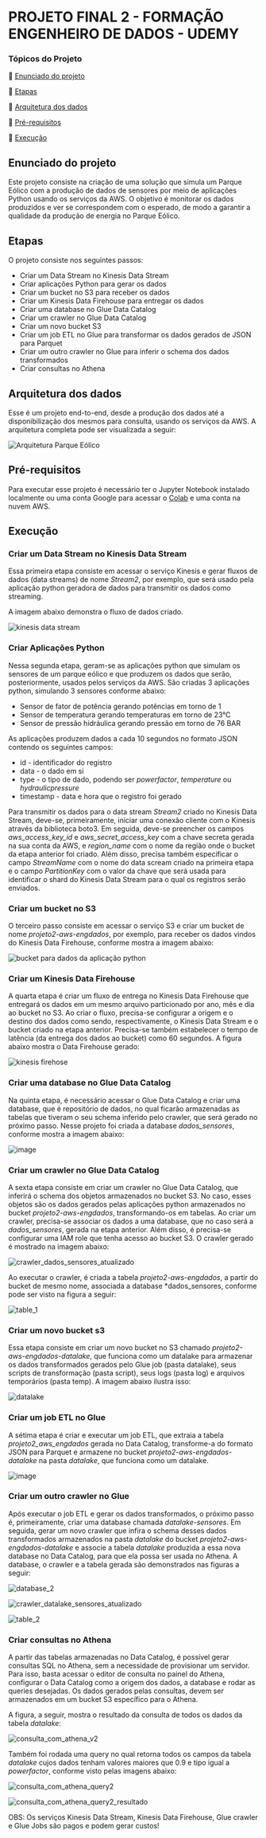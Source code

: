 # PROJETO FINAL 2 - FORMAÇÃO ENGENHEIRO DE DADOS - UDEMY

### Tópicos do Projeto

:small_blue_diamond: [Enunciado do projeto](#enunciado-do-projeto)

:small_blue_diamond: [Etapas](#etapas)

:small_blue_diamond: [Arquitetura dos dados](#arquitetura-dos-dados)

:small_blue_diamond: [Pré-requisitos](#pré-requisitos)

:small_blue_diamond: [Execução](#execução)


## Enunciado do projeto
Este projeto consiste na criação de uma solução que simula um Parque Eólico com a produção de dados de sensores por meio de aplicações Python usando os serviços da AWS. 
O objetivo é monitorar os dados produzidos e ver se correspondem com o esperado, de modo a garantir a qualidade da produção de energia no Parque Eólico. 


## Etapas
O projeto consiste nos seguintes passos:
  * Criar um Data Stream no Kinesis Data Stream
  * Criar aplicações Python para gerar os dados
  * Criar um bucket no S3 para receber os dados
  * Criar um Kinesis Data Firehouse para entregar os dados
  * Criar uma database no Glue Data Catalog
  * Criar um crawler no Glue Data Catalog
  * Criar um novo bucket S3
  * Criar um job ETL no Glue para transformar os dados gerados de JSON para Parquet
  * Criar um outro crawler no Glue para inferir o schema dos dados transformados
  * Criar consultas no Athena


## Arquitetura dos dados
Esse é um projeto end-to-end, desde a produção dos dados até a disponibilização dos mesmos para consulta, usando os serviços da AWS. A arquitetura completa pode ser visualizada a seguir:

![Arquitetura Parque Eólico](https://user-images.githubusercontent.com/83982164/223862989-83c4ceca-a6e5-478c-9aa4-59b1232c6906.png)


## Pré-requisitos
Para executar esse projeto é necessário ter o Jupyter Notebook instalado localmente ou uma conta Google para acessar o [Colab](https://colab.research.google.com/) e uma conta na nuvem AWS.


## Execução

### Criar um Data Stream no Kinesis Data Stream
Essa primeira etapa consiste em acessar o serviço Kinesis e gerar fluxos de dados (data streams) de nome *Stream2*, por exemplo, que será usado pela aplicação python geradora de dados para transmitir os dados como streaming. 

A imagem abaixo demonstra o fluxo de dados criado.

![kinesis data stream](https://user-images.githubusercontent.com/83982164/223455586-30472590-c2f9-494b-b255-e0f795fdccba.jpg)


### Criar Aplicações Python
Nessa segunda etapa, geram-se as aplicações python que simulam os sensores de um parque eólico e que produzem os dados que serão, posteriormente, usados pelos serviços da AWS.
São criadas 3 aplicações python, simulando 3 sensores conforme abaixo:
 * Sensor de fator de potência gerando potências em torno de 1
 * Sensor de temperatura gerando temperaturas em torno de 23°C
 * Sensor de pressão hidráulica gerando pressão em torno de 76 BAR

As aplicações produzem dados a cada 10 segundos no formato JSON contendo os seguintes campos:
 * id - identificador do registro
 * data - o dado em si
 * type - o tipo de dado, podendo ser *powerfactor*, *temperature* ou *hydraulicpressure*
 * timestamp - data e hora que o registro foi gerado
 
 Para transmitir os dados para o data stream *Stream2* criado no Kinesis Data Stream, deve-se, primeiramente, iniciar uma conexão cliente com o Kinesis através da biblioteca boto3. Em seguida, deve-se preencher os campos *aws_access_key_id* e *aws_secret_access_key* com a chave secreta gerada na sua conta da AWS, e *region_name* com o nome da região onde o bucket da etapa anterior foi criado. Além disso, precisa também especificar o campo *StreamName* com o nome do data scream criado na primeira etapa e o campo *PartitionKey* com o valor da chave que será usada para identificar o shard do Kinesis Data Stream para o qual os registros serão enviados.
 
 
### Criar um bucket no S3
O terceiro passo consiste em acessar o serviço S3 e criar um bucket de nome *projeto2-aws-engdados*, por exemplo, para receber os dados vindos do Kinesis Data Firehouse, conforme mostra a imagem abaixo:

![bucket para dados da aplicação python](https://user-images.githubusercontent.com/83982164/223613153-6dc22d18-523d-45e1-96fb-fc26be1c9905.jpg)


### Criar um Kinesis Data Firehouse
A quarta etapa é criar um fluxo de entrega no Kinesis Data Firehouse que entregará os dados em um mesmo arquivo particionado por ano, mês e dia ao bucket no S3. Ao criar o fluxo, precisa-se configurar a origem e o destino dos dados como sendo, respectivamente, o Kinesis Data Stream e o bucket criado na etapa anterior. Precisa-se também estabelecer o tempo de latência (da entrega dos dados ao bucket) como 60 segundos. A figura abaixo mostra o Data Firehouse gerado:

![kinesis firehose](https://user-images.githubusercontent.com/83982164/223737642-cbe54edc-e5d7-48b5-8362-f8dd4bf1e21c.jpg)


### Criar uma database no Glue Data Catalog
Na quinta etapa, é necessário acessar o Glue Data Catalog e criar uma database, que é repositório de dados, no qual ficarão armazenadas as tabelas que tiveram o seu schema inferido pelo crawler, que será gerado no próximo passo. Nesse projeto foi criada a database *dados_sensores*, conforme mostra a imagem abaixo:

![image](https://user-images.githubusercontent.com/83982164/223740858-51740425-a288-4ad3-9187-ce09e2850bee.png)


### Criar um crawler no Glue Data Catalog
A sexta etapa consiste em criar um crawler no Glue Data Catalog, que inferirá o schema dos objetos armazenados no bucket S3. No caso, esses objetos são os dados gerados pelas aplicações python armazenados no bucket *projeto2-aws-engdados*, transformando-os em tabelas. Ao criar um crawler, precisa-se associar os dados a uma database, que no caso será a *dados_sensores*, gerada na etapa anterior. Além disso, é precisa-se configurar uma IAM role que tenha acesso ao bucket S3. O crawler gerado é mostrado na imagem abaixo:

![crawler_dados_sensores_atualizado](https://user-images.githubusercontent.com/83982164/223744714-7730642a-7758-4d4d-b7f4-cf0ef3ff0518.jpg)

Ao executar o crawler, é criada a tabela *projeto2-aws-engdados*, a partir do bucket de mesmo nome, associada a database *dados_sensores, conforme pode ser visto na figura a seguir:

![table_1](https://user-images.githubusercontent.com/83982164/223743465-74bc9701-7057-45be-bce7-7e6632a2eb32.jpg)


### Criar um novo bucket s3
Essa etapa consiste em criar um novo bucket no S3 chamado *projeto2-aws-engdados-datalake*, que funciona como um datalake para armazenar os dados transformados gerados pelo Glue job (pasta datalake), seus scripts de transformação (pasta script), seus logs (pasta log) e arquivos temporários (pasta temp). A imagem abaixo ilustra isso:

![datalake](https://user-images.githubusercontent.com/83982164/223788621-d1acfc05-d871-44d0-aa21-7dd9f11c21c3.jpg)


### Criar um job ETL no Glue
A sétima etapa é criar e executar um job ETL, que extraia a tabela *projeto2_aws_engdados* gerada no Data Catalog, transforme-a do formato JSON para Parquet e armazene no bucket *projeto2-aws-engdados-datalake* na pasta *datalake*, que funciona como um datalake. 

![image](https://user-images.githubusercontent.com/83982164/223786558-10c57981-87cf-47ce-9d26-43853fd1be24.png)


### Criar um outro crawler no Glue
Após executar o job ETL e gerar os dados transformados, o próximo passo é, primeiramente, criar uma database chamada *datalake-sensores*. Em seguida, gerar um novo crawler que infira o schema desses dados transformados armazenados na pasta *datalake* do bucket *projeto2-aws-engdados-datalake* e associe a tabela *datalake* produzida a essa nova database no Data Catalog, para que ela possa ser usada no Athena. A database, o crawler e a tabela gerada são demonstrados nas figuras a seguir:

![database_2](https://user-images.githubusercontent.com/83982164/223792696-75ae8156-8c9b-4eda-bd22-1f695eacf1bf.jpg)

![crawler_datalake_sensores_atualizado](https://user-images.githubusercontent.com/83982164/223792925-43010c83-164b-4694-858b-feb3f8070345.jpg)

![table_2](https://user-images.githubusercontent.com/83982164/223793086-aae689f6-acad-48a3-a172-86693c359a8e.jpg)


### Criar consultas no Athena
A partir das tabelas armazenadas no Data Catalog, é possível gerar consultas SQL no Athena, sem a necessidade de provisionar um servidor. Para isso, basta acessar o editor de consulta no painel do Athena, configurar o Data Catalog como a origem dos dados, a database e rodar as queries desejadas. Os dados gerados pelas consultas, devem ser armazenados em um bucket S3 específico para o Athena. 

A figura, a seguir, mostra o resultado da consulta de todos os dados da tabela *datalake*:

![consulta_com_athena_v2](https://user-images.githubusercontent.com/83982164/223795648-736fb050-185d-4052-aabc-a67deb1230e9.jpg)

Também foi rodada uma query no qual retorna todos os campos da tabela *datalake* cujos dados tenham valores maiores que 0.9 e tipo igual a *powerfactor*, conforme visto pelas imagens abaixo:

![consulta_com_athena_query2](https://user-images.githubusercontent.com/83982164/223796215-0d528041-8b24-42e1-a167-bbaad7ae9a89.jpg)

![consulta_com_athena_query2_resultado](https://user-images.githubusercontent.com/83982164/223796281-af8d3e60-99d9-4535-9618-5530c256e0fd.jpg)




OBS: Os serviços Kinesis Data Stream, Kinesis Data Firehouse, Glue crawler e Glue Jobs são pagos e podem gerar custos!
